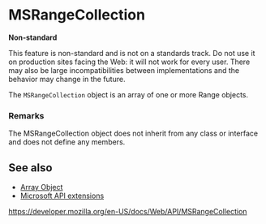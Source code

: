 # MSRangeCollection

**Non-standard**

This feature is non-standard and is not on a standards track. Do not use it on production sites facing the Web: it will not work for every user. There may also be large incompatibilities between implementations and the behavior may change in the future.

The `MSRangeCollection` object is an array of one or more Range objects.

### Remarks

The MSRangeCollection object does not inherit from any class or interface and does not define any members.

## See also

- [Array Object](https://developer.mozilla.org/en-US/docs/Glossary/array)
- [Microsoft API extensions](microsoft_extensions)

<a href="https://developer.mozilla.org/en-US/docs/Web/API/MSRangeCollection" class="_attribution-link">https://developer.mozilla.org/en-US/docs/Web/API/MSRangeCollection</a>
